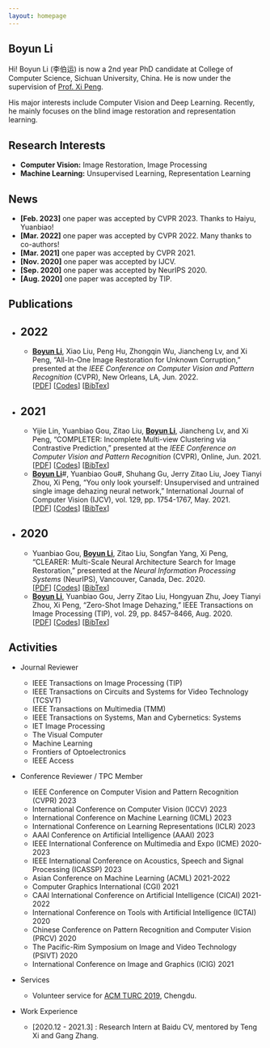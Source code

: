 ```yaml
---
layout: homepage
---
```


## Boyun Li

Hi! Boyun Li (李伯运) is now a 2nd year PhD candidate at College of Computer Science, Sichuan University, China. He is now under the supervision of [Prof. Xi Peng](https://pengxi.me/).

His major interests include Computer Vision and Deep Learning. Recently, he mainly focuses on the blind image restoration and representation learning.



## Research Interests

- **Computer Vision:** Image Restoration, Image Processing
- **Machine Learning:** Unsupervised Learning, Representation Learning

## News
- **[Feb. 2023]** one paper was accepted by CVPR 2023. Thanks to Haiyu, Yuanbiao! 
- **[Mar. 2022]** one paper was accepted by CVPR 2022. Many thanks to co-authors! 
- **[Mar. 2021]** one paper was accepted by CVPR 2021.
- **[Nov. 2020]** one paper was accepted by IJCV.
- **[Sep. 2020]** one paper was accepted by NeurIPS 2020.
- **[Aug. 2020]** one paper was accepted by TIP.

## Publications

- ## 2022

  - **<u>Boyun Li</u>**, Xiao Liu, Peng Hu, Zhongqin Wu, Jiancheng Lv, and Xi Peng, “All-In-One Image Restoration for Unknown Corruption,” presented at the *IEEE Conference on Computer Vision and Pattern Recognition* (CVPR), New Orleans, LA, Jun. 2022.<br>[[PDF](http://pengxi.me/wp-content/uploads/2022/03/All-In-One-Image-Restoration-for-Unknown-Corruption.pdf)] [[Codes](https://github.com/XLearning-SCU/2022-CVPR-AirNet)] [[BibTex](http://pengxi.me/wp-content/uploads/2022/05/All-In-One-Image-Restoration-for-Unknown-Corruption.txt)]

- ## 2021

  - Yijie Lin, Yuanbiao Gou, Zitao Liu, **<u>Boyun Li</u>**, Jiancheng Lv, and Xi Peng, “COMPLETER: Incomplete Multi-view Clustering via Contrastive Prediction,” presented at the *IEEE Conference on Computer Vision and Pattern Recognition* (CVPR), Online, Jun. 2021.<br>[[PDF](http://pengxi.me/wp-content/uploads/2021/03/2021CVPR-completer.pdf)] [[Codes](https://github.com/XLearning-SCU/2021-CVPR-Completer)] [[BibTex](http://pengxi.me/wp-content/uploads/2021/03/2021-completer.txt)] 
  - **<u>Boyun Li</u>**#, Yuanbiao Gou#, Shuhang Gu, Jerry Zitao Liu, Joey Tianyi Zhou, Xi Peng, “You only look yourself: Unsupervised and untrained single image dehazing neural network,” International Journal of Computer Vision (IJCV), vol. 129, pp. 1754-1767, May. 2021.<br>[[PDF](http://pengxi.me/wp-content/uploads/2021/05/2021-IJCV-yoly.pdf)] [[Codes](https://github.com/XLearning-SCU/2021-IJCV-YOLY)] [[BibTex](http://pengxi.me/wp-content/uploads/2021/02/2021-IJCV.txt)]

- ## 2020

  - Yuanbiao Gou, **<u>Boyun Li</u>**, Zitao Liu, Songfan Yang, Xi Peng, “CLEARER: Multi-Scale Neural Architecture Search for Image Restoration,” presented at the *Neural Information Processing Systems* (NeurIPS), Vancouver, Canada, Dec. 2020.<br>[[PDF](http://pengxi.me/wp-content/uploads/2020/12/2020NIPS-CLEARER.pdf)] [[Codes](https://github.com/XLearning-SCU/2020-NeurIPS-CLEARER)] [[BibTex](http://pengxi.me/wp-content/uploads/2020/12/2020-CLEARER-NIPS.txt)]
  - **<u>Boyun Li</u>**, Yuanbiao Gou, Jerry Zitao Liu, Hongyuan Zhu, Joey Tianyi Zhou, Xi Peng, “Zero-Shot Image Dehazing,” IEEE Transactions on Image Processing (TIP), vol. 29, pp. 8457–8466, Aug. 2020.<br>[[PDF](http://pengxi.me/wp-content/uploads/2020/10/zero-shot-dehazing.pdf)] [[Codes](https://github.com/limit-scu/2020-TIP-ZID)] [[BibTex](http://pengxi.me/wp-content/uploads/2020/10/2020-Zero-Shot-Image-Dehazing.txt)]



## Activities

* Journal Reviewer
  * IEEE Transactions on Image Processing (TIP)
  * IEEE Transactions on Circuits and Systems for Video Technology (TCSVT)
  * IEEE Transactions on Multimedia (TMM)
  * IEEE Transactions on Systems, Man and Cybernetics: Systems
  * IET Image Processing
  * The Visual Computer
  * Machine Learning
  * Frontiers of Optoelectronics
  * IEEE Access
  
* Conference Reviewer / TPC Member
  * IEEE Conference on Computer Vision and Pattern Recognition (CVPR) 2023
  * International Conference on Computer Vision (ICCV) 2023
  * International Conference on Machine Learning (ICML) 2023
  * International Conference on Learning Representations (ICLR) 2023
  * AAAI Conference on Artificial Intelligence (AAAI) 2023
  * IEEE International Conference on Multimedia and Expo (ICME) 2020-2023
  * IEEE International Conference on Acoustics, Speech and Signal Processing (ICASSP) 2023
  * Asian Conference on Machine Learning (ACML) 2021-2022
  * Computer Graphics International (CGI) 2021
  * CAAI International Conference on Artificial Intelligence (CICAI) 2021-2022
  * International Conference on Tools with Artificial Intelligence (ICTAI) 2020
  * Chinese Conference on Pattern Recognition and Computer Vision (PRCV) 2020
  * The Pacific-Rim Symposium on Image and Video Technology (PSIVT) 2020
  * International Conference on Image and Graphics (ICIG) 2021
  
* Services
  * Volunteer service for [ACM TURC 2019](http://acmturc.com/2019/cn/index.html), Chengdu.

* Work Experience 
  * [2020.12 - 2021.3] : Research Intern at Baidu CV, mentored by Teng Xi and Gang Zhang.

